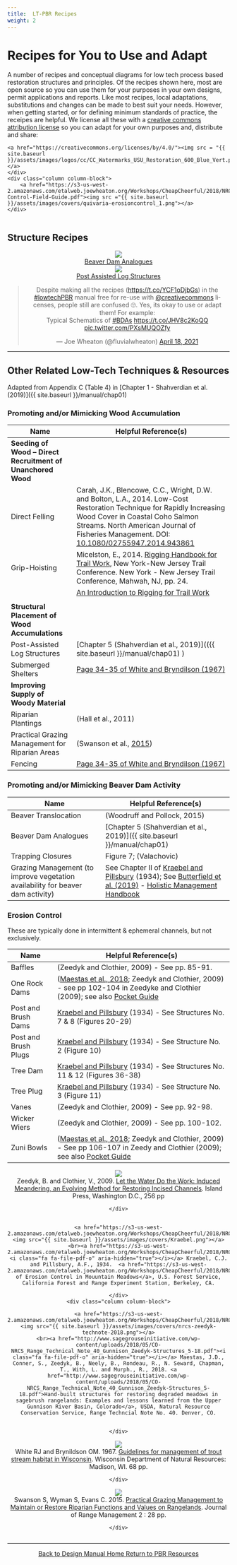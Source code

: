 ```yaml
---
title:  LT-PBR Recipes
weight: 2
---
```



# Recipes for You to Use and Adapt

<div class="row small-up-2 medium-up-2 large-up-2">
  <div class="column column-block">
	A number of recipes and conceptual diagrams for low tech process based restoration structures and principles. Of the recipes shown here, most are open source  so you can use them for your purposes in your own designs, permit applications and reports.  Like most recipes, local adaptations, substitutions and changes can be made to best suit your needs. However, when getting started, or for defining minimum standards of practice, the receipes are helpful. We license all these with a <a href="https://creativecommons.org/licenses/by/4.0/legalcode">creative commons <i class="fa fa-creative-commons" aria-hidden="true"></i> attribution license</a> so you can adapt for your own purposes and, distribute and share:

	<a href="https://creativecommons.org/licenses/by/4.0/"><img src = "{{ site.baseurl }}/assets/images/logos/cc/CC_Watermarks_USU_Restoration_600_Blue_Vert.png"></a>
	</div>
	<div class="column column-block">
		<a href="https://s3-us-west-2.amazonaws.com/etalweb.joewheaton.org/Workshops/CheapCheerful/2018/NRCS/NRCS+Guidelines/Erosion-Control-Field-Guide.pdf"><img src ="{{ site.baseurl }}/assets/images/covers/quivaria-erosioncontrol_1.png"></a>
	</div>
</div>


## Structure Recipes

<div class="row small-up-2 medium-up-2 large-up-3" align="center">
  <div class="column column-block">
	<a class="hollow button" href="{{ site.baseurl }}/resources/recipes/Beaver/bda"><img src="{{ site.baseurl }}/assets/images/BeaverLogo_Orange_24.png">  <br>Beaver Dam Analogues</a>
 </div>
 <div class="column column-block">
	<a class="hollow button" href="{{ site.baseurl }}/resources/recipes/Wood/pals"><img src="{{ site.baseurl }}/assets/images/hdLWD_100_Orange.png">  <br> Post Assisted Log Structures</a>
  </div>
</div>

<div align="center">
<blockquote class="twitter-tweet"><p lang="en" dir="ltr">Despite making all the recipes (<a href="https://t.co/YCF1oDjbGs">https://t.co/YCF1oDjbGs</a>) in the <a href="https://twitter.com/hashtag/lowtechPBR?src=hash&amp;ref_src=twsrc%5Etfw">#lowtechPBR</a> manual free for re-use with <a href="https://twitter.com/creativecommons?ref_src=twsrc%5Etfw">@creativecommons</a> licenses, people still are confused 🙄. Yes, its okay to use or adapt them! For example: <br>Typical Schematics of <a href="https://twitter.com/hashtag/BDAs?src=hash&amp;ref_src=twsrc%5Etfw">#BDAs</a> <a href="https://t.co/JHV8c2KoQQ">https://t.co/JHV8c2KoQQ</a> <a href="https://t.co/PXsMUQOZfy">pic.twitter.com/PXsMUQOZfy</a></p>&mdash; Joe Wheaton (@fluvialwheaton) <a href="https://twitter.com/fluvialwheaton/status/1383864864716705800?ref_src=twsrc%5Etfw">April 18, 2021</a></blockquote> <script async src="https://platform.twitter.com/widgets.js" charset="utf-8"></script>
</div>

----
## Other Related Low-Tech Techniques & Resources
Adapted from Appendix C (Table 4) in [Chapter 1 - Shahverdian et al. (2019)]({{ site.baseurl }}/manual/chap01)



### Promoting and/or Mimicking Wood Accumulation


| Name                                                          | Helpful Reference(s)                              |
|---------------------------------------------------------------|---------------------------------------------------|
| **Seeding of Wood – Direct Recruitment of Unanchored Wood**       |                                                   |
| Direct Felling                                                | Carah, J.K., Blencowe, C.C., Wright, D.W. and Bolton, L.A., 2014. Low-Cost Restoration Technique for Rapidly Increasing Wood Cover in Coastal Coho Salmon Streams. North American Journal of Fisheries Management. DOI: [10.1080/02755947.2014.943861](http://dx.doi.org/10.1080/02755947.2014.943861)              |
| Grip-Hoisting                                             		    |  Micelston, E., 2014. [Rigging Handbook for Trail Work](https://www.nynjtc.org/sites/default/files/Rigging_Handbook_for_trail_work_2015.pdf), New York-New Jersey Trail Conference. New York - New Jersey Trail Conference, Mahwah, NJ, pp. 24.|
| |[An Introduction to Rigging for Trail Work](https://www.iceagetrail.org/wp-content/uploads/Introduction-to-Rigging-for-Trails.pdf)
                                |
| **Structural Placement of Wood Accumulations**                    |                                                   |
| Post-Assisted Log Structures                                  | [Chapter 5 (Shahverdian et al., 2019)](({{ site.baseurl }}/manual/chap01) )             |
| Submerged Shelters                                  | [Page 34-35 of White and Bryndilson (1967)](https://dnr.wi.gov/files/PDF/pubs/ss/SS0039.pdf)             |
| **Improving Supply of Woody Material**                            |                                                   |
| Riparian Plantings                                            | (Hall et al., 2011)                               |
| Practical Grazing Management for Riparian Areas                                           | (Swanson et al., [2015](https://naes.agnt.unr.edu/PMS/Pubs/61_2015_18.pdf))                            |
| Fencing                                | [Page 34-35 of White and Bryndilson (1967)](https://dnr.wi.gov/files/PDF/pubs/ss/SS0039.pdf)             |



### Promoting and/or Mimicking Beaver Dam Activity

| Name                                                          | Helpful Reference(s)                              |
|---------------------------------------------------------------|---------------------------------------------------|
| Beaver Translocation                                          | (Woodruff and Pollock, 2015)                      |
| Beaver Dam Analogues                                          | [Chapter 5 (Shahverdian et al., 2019)]({{ site.baseurl }}/manual/chap01)             |
| Trapping Closures                                             | Figure 7; (Valachovic)                            |
| Grazing Management (to improve vegetation availability for beaver dam activity)											| See Chapter II of [Kraebel and Pillsbury](https://s3-us-west-2.amazonaws.com/etalweb.joewheaton.org/Workshops/CheapCheerful/2018/NRCS/Resources/Handbook+of+erosion+control+in+mountain+meadows.pdf) (1934); See [Butterfield et al. (2019)](https://www.amazon.com/Holistic-Management-Third-Commonsense-Environment/dp/1610917421/ref=sr_1_1?hvadid=241650896600&hvdev=c&hvlocphy=9029814&hvnetw=g&hvpos=1t1&hvqmt=e&hvrand=5213841885013636789&hvtargid=kwd-20994466631&keywords=holistic+management+allan+savory&qid=1550538771&s=gateway&sr=8-1&tag=googhydr-20) - [Holistic Management Handbook](https://holisticmanagement.org/free-downloads/)                           |



### Erosion Control 
These are typically done in intermittent & ephemeral channels, but not exclusively.


| Name                                                          | Helpful Reference(s)                              |
|---------------------------------------------------------------|---------------------------------------------------|
| Baffles                                                       | (Zeedyk and Clothier, 2009) - See pp. 85-91.                       |
| One Rock Dams                                                 | ([Maestas et al., 2018](http://www.sagegrouseinitiative.com/wp-content/uploads/2018/05/CO-NRCS_Range_Technical_Note_40_Gunnison_Zeedyk-Structures_5-18.pdf); Zeedyk and Clothier, 2009) - see pp 102-104 in Zeedyke and Clothier (2009); see also [Pocket Guide](https://s3-us-west-2.amazonaws.com/etalweb.joewheaton.org/Workshops/CheapCheerful/2018/NRCS/Idaho/Handouts/Day2_B_Field/Erosion-Control-Field-Guide.pdf)|
| Post and Brush Dams                                          | [Kraebel and Pillsbury](https://s3-us-west-2.amazonaws.com/etalweb.joewheaton.org/Workshops/CheapCheerful/2018/NRCS/Resources/Handbook+of+erosion+control+in+mountain+meadows.pdf) (1934) - See Structures No. 7 & 8 (Figures 20-29)                      |
| Post and Brush Plugs                                          | [Kraebel and Pillsbury](https://s3-us-west-2.amazonaws.com/etalweb.joewheaton.org/Workshops/CheapCheerful/2018/NRCS/Resources/Handbook+of+erosion+control+in+mountain+meadows.pdf) (1934)   - See Structure No. 2 (Figure 10)                     |
| Tree Dam                                                      | [Kraebel and Pillsbury](https://s3-us-west-2.amazonaws.com/etalweb.joewheaton.org/Workshops/CheapCheerful/2018/NRCS/Resources/Handbook+of+erosion+control+in+mountain+meadows.pdf) (1934) - See Structures No. 11 & 12 (Figures 36-38)                      |
| Tree Plug                                                     | [Kraebel and Pillsbury](https://s3-us-west-2.amazonaws.com/etalweb.joewheaton.org/Workshops/CheapCheerful/2018/NRCS/Resources/Handbook+of+erosion+control+in+mountain+meadows.pdf) (1934)   - See Structure No. 3 (Figure 11)                    |
| Vanes                                                         | (Zeedyk and Clothier, 2009)  - See pp. 92-98.                       |
| Wicker Wiers                                                  | (Zeedyk and Clothier, 2009) - See pp. 100-102.                      |
| Zuni Bowls                                                    | ([Maestas et al., 2018](http://www.sagegrouseinitiative.com/wp-content/uploads/2018/05/CO-NRCS_Range_Technical_Note_40_Gunnison_Zeedyk-Structures_5-18.pdf); Zeedyk and Clothier, 2009) - See pp 106-107 in Zeedy and Clothier (2009); see also [Pocket Guide](https://s3-us-west-2.amazonaws.com/etalweb.joewheaton.org/Workshops/CheapCheerful/2018/NRCS/Idaho/Handouts/Day2_B_Field/Erosion-Control-Field-Guide.pdf) |





<div class="row small-up-2 medium-up-2 large-up-3" align="center">
  	<div class="column column-block">
  		<a href="https://www.chelseagreen.com/product/let-the-water-do-the-work/"><img src="{{ site.baseurl }}/assets/images/covers/letwaterdowork.png"></a>
<br>
	Zeedyk, B. and Clothier, V., 2009. <a href="https://www.chelseagreen.com/product/let-the-water-do-the-work/">Let the Water Do the Work: Induced Meandering, an Evolving Method for Restoring Incised Channels</a>. Island Press, Washington D.C., 256 pp

	</div>
<div class="column column-block">

	<a href="https://s3-us-west-2.amazonaws.com/etalweb.joewheaton.org/Workshops/CheapCheerful/2018/NRCS/Resources/Handbook+of+erosion+control+in+mountain+meadows.pdf"><img src="{{ site.baseurl }}/assets/images/covers/Kraebel.png"></a>
	<br><a href="https://s3-us-west-2.amazonaws.com/etalweb.joewheaton.org/Workshops/CheapCheerful/2018/NRCS/Resources/Handbook+of+erosion+control+in+mountain+meadows.pdf"><i class="fa fa-file-pdf-o" aria-hidden="true"></i></a> Kraebel, C.J. and Pillsbury, A.F., 1934.  <a href="https://s3-us-west-2.amazonaws.com/etalweb.joewheaton.org/Workshops/CheapCheerful/2018/NRCS/Resources/Handbook+of+erosion+control+in+mountain+meadows.pdf">Handbook of Erosion Control in Mouuntain Meadows</a>, U.S. Forest Service, California Forest and Range Experiment Station, Berkeley, CA.
	
	</div>
	<div class="column column-block">
	
	<a href="https://s3-us-west-2.amazonaws.com/etalweb.joewheaton.org/Workshops/CheapCheerful/2018/NRCS/Resources/Handbook+of+erosion+control+in+mountain+meadows.pdf"><img src="{{ site.baseurl }}/assets/images/covers/nrcs-zeedyk-technote-2018.png"></a>
	<br><a href="http://www.sagegrouseinitiative.com/wp-content/uploads/2018/05/CO-NRCS_Range_Technical_Note_40_Gunnison_Zeedyk-Structures_5-18.pdf"><i class="fa fa-file-pdf-o" aria-hidden="true"></i></a> Maestas, J.D., Conner, S., Zeedyk, B., Neely, B., Rondeau, R., N. Seward, Chapman, T., With, L. and Murph., R., 2018. <a href="http://www.sagegrouseinitiative.com/wp-content/uploads/2018/05/CO-NRCS_Range_Technical_Note_40_Gunnison_Zeedyk-Structures_5-18.pdf">Hand-built structures for restoring degraded meadows in sagebrush rangelands: Examples and lessons learned from the Upper Gunnison River Basin, Colorado</a>, USDA, Natural Resource Conservation Service, Range Techncial Note No. 40. Denver, CO.


	</div>
</div>

<div class="row small-up-2 medium-up-2 large-up-3" align="center">
  	<div class="column column-block">
  		<a href="https://www.chelseagreen.com/product/let-the-water-do-the-work/"><img src="{{ site.baseurl }}/assets/images/covers/1967WI_Guidelines.png"></a>
<br>
	White RJ and Brynildson OM. 1967. <a href="https://dnr.wi.gov/files/PDF/pubs/ss/SS0039.pdf">Guidelines for management of trout stream habitat in Wisconsin</a>. Wisconsin Department of Natural Resources: Madison, WI. 68 pp.


	</div>

<div class="column column-block">
  		<a href="https://naes.agnt.unr.edu/PMS/Pubs/61_2015_18.pdf"><img src="{{ site.baseurl }}/assets/images/covers/Swanson2015.png"></a>
<br> 	Swanson S, Wyman S, Evans C. 2015. <a href="https://naes.agnt.unr.edu/PMS/Pubs/61_2015_18.pdf">Practical Grazing Management to Maintain or Restore Riparian Functions and Values on Rangelands</a>. Journal of Range Management 2 : 28 pp.

	</div>
</div>


------
<div align="center">
	<a class="hollow button" href="{{ site.baseurl }}/"><i class="fa fa-arrow-circle-left" aria-hidden="true"></i>  Back to Design Manual Home <i class="fa fa-book" aria-hidden="true"></i></a>
	<a class="hollow button" href="{{ site.baseurl }}/resources/"><i class="fa fa-arrow-circle-up" aria-hidden="true"></i>  Return to PBR Resources <i class="fa fa-thumbs-up" aria-hidden="true"></i></a>

</div>